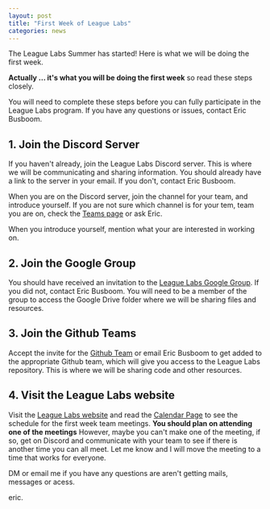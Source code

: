 ```yaml
---
layout: post
title: "First Week of League Labs"
categories: news
---
```


The League Labs Summer has started! Here is what we will be doing the first week. 

**Actually ... it's what you will be doing the first week** so read these steps closely.


You will need to complete these steps before you can fully participate in the
League Labs program. If you have any questions or issues, contact Eric Busboom.

## 1. Join the Discord Server

If you haven't already, join the League Labs Discord server. This is where we
will be communicating and sharing information. You should already have a link to
the server in your email. If you don't, contact Eric Busboom.

When you are on the Discord server, join the channel for your team, and introduce
yourself. If you are not sure which channel is for your tem, team you are on, check the [Teams page](https://labs.jointheleague.org/teams/index.html) or ask Eric. 

When you introduce yourself, mention what your are interested in working on. 

## 2. Join the Google Group

You should have received an invitation to the [League Labs Google Group](https://groups.google.com/a/jointheleague.org/g/labs). 
If you did not, contact Eric Busboom. You will need to be a member of the group to
access the Google Drive folder where we will be sharing files and resources.

## 3. Join the Github Teams

Accept the invite for the [Github Team](https://github.com/orgs/League-Labs/teams/labs0625) 
or email Eric Busboom
to get added to the appropriate Github team, which will give you access to the
League Labs repository. This is where we will be sharing code and other
resources.

## 4. Visit the League Labs website 

Visit the [League Labs website](https://labs.jointheleague.org/) and read the [Calendar Page](https://labs.jointheleague.org/calendar.html) to see the schedule for the first week team meetings. **You should plan on attending one of the meetings**  However, maybe you can't make one of the meeting, if so, get on Discord and communicate with your team to see if there is another time you can all meet. Let me know and I will move the meeting to a time that works for everyone.

DM or email me if you have any questions are aren't getting mails, messages or acess. 

eric. 